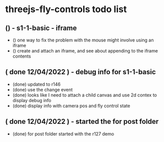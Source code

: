 # threejs-fly-controls todo list

## () - s1-1-basic - iframe
* () one way to fix the problem with the mouse might involve using an iframe
* () create and attach an iframe, and see about appending to the iframe contents

## ( done 12/04/2022 ) - debug info for s1-1-basic
* (done) updated to r146
* (done) use the change event 
* (done) looks like I need to attach a child canvas and use 2d contex to display debug info
* (done) display info with camera pos and fly control state

## ( done 12/04/2022 ) - started the for post folder
* (done) for post folder started with the r127 demo
